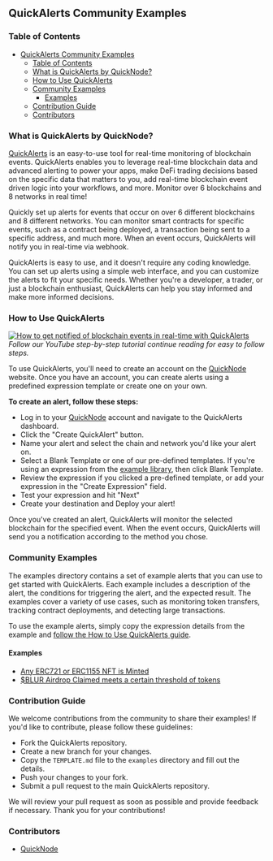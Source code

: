 ## QuickAlerts Community Examples

### Table of Contents
- [QuickAlerts Community Examples](#quickalerts-community-examples)
  - [Table of Contents](#table-of-contents)
  - [What is QuickAlerts by QuickNode?](#what-is-quickalerts-by-quicknode)
  - [How to Use QuickAlerts](#how-to-use-quickalerts)
  - [Community Examples](#community-examples)
    - [Examples](#examples)
  - [Contribution Guide](#contribution-guide)
  - [Contributors](#contributors)

### What is QuickAlerts by QuickNode?
[QuickAlerts](https://www.quicknode.com/quickalerts?utm_source=github&utm_campaign=quickalerts-examples) is an easy-to-use tool for real-time monitoring of blockchain events. QuickAlerts enables you to leverage real-time blockchain data and advanced alerting to power your apps, make DeFi trading decisions based on the specific data that matters to you, add real-time blockchain event driven logic into your workflows, and more. Monitor over 6 blockchains and 8 networks in real time!

Quickly set up alerts for events that occur on over 6 different blockchains and 8 different networks. You can monitor smart contracts for specific events, such as a contract being deployed, a transaction being sent to a specific address, and much more. When an event occurs, QuickAlerts will notify you in real-time via webhook.

QuickAlerts is easy to use, and it doesn't require any coding knowledge. You can set up alerts using a simple web interface, and you can customize the alerts to fit your specific needs. Whether you're a developer, a trader, or just a blockchain enthusiast, QuickAlerts can help you stay informed and make more informed decisions.

### How to Use QuickAlerts
[![How to get notified of blockchain events in real-time with QuickAlerts](https://user-images.githubusercontent.com/70228897/219116132-a1bc5201-d873-4f0c-a219-f180f117255a.png)](https://www.youtube.com/watch?v=Y3UZDxX-ZD8)
_Follow our YouTube step-by-step tutorial continue reading for easy to follow steps._

To use QuickAlerts, you'll need to create an account on the [QuickNode](https://www.quicknode.com/?utm_source=github&utm_campaign=quickalerts-examples) website. Once you have an account, you can create alerts using a predefined expression template or create one on your own.


**To create an alert, follow these steps:**
- Log in to your [QuickNode](https://www.quicknode.com/?utm_source=github&utm_campaign=quickalerts-examples) account and navigate to the QuickAlerts dashboard.
- Click the "Create QuickAlert" button.
- Name your alert and select the chain and network you'd like your alert on.
- Select a Blank Template or one of our pre-defined templates. If you're using an expression from the [example library](#example-library), then click Blank Template.
- Review the expression if you clicked a pre-defined template, or add your expression in the "Create Expression" field.
- Test your expression and hit "Next"
- Create your destination and Deploy your alert!

Once you've created an alert, QuickAlerts will monitor the selected blockchain for the specified event. When the event occurs, QuickAlerts will send you a notification according to the method you chose.

### Community Examples
The examples directory contains a set of example alerts that you can use to get started with QuickAlerts. Each example includes a description of the alert, the conditions for triggering the alert, and the expected result. The examples cover a variety of use cases, such as monitoring token transfers, tracking contract deployments, and detecting large transactions.

To use the example alerts, simply copy the expression details from the example and [follow the How to Use QuickAlerts guide](#how-to-use-quickalerts). 

#### Examples
- [Any ERC721 or ERC1155 NFT is Minted](examples/any-nft-is-minted.md)
- [$BLUR Airdrop Claimed meets a certain threshold of tokens](examples/blur-whale-claims.md)

### Contribution Guide
We welcome contributions from the community to share their examples! If you'd like to contribute, please follow these guidelines:

- Fork the QuickAlerts repository.
- Create a new branch for your changes.
- Copy the `TEMPLATE.md` file to the `examples` directory and fill out the details.
- Push your changes to your fork.
- Submit a pull request to the main QuickAlerts repository.

We will review your pull request as soon as possible and provide feedback if necessary. Thank you for your contributions!

### Contributors
- [QuickNode](https://www.quicknode.com?utm_source=github&utm_campaign=quickalerts-examples)
